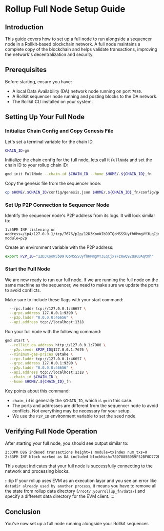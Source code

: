 # Rollup Full Node Setup Guide

## Introduction

This guide covers how to set up a full node to run alongside a sequencer node in a Rollkit-based blockchain network. A full node maintains a complete copy of the blockchain and helps validate transactions, improving the network's decentralization and security.

## Prerequisites

Before starting, ensure you have:

- A local Data Availability (DA) network node running on port `7980`.
- A Rollkit sequencer node running and posting blocks to the DA network.
- The Rollkit CLI installed on your system.

## Setting Up Your Full Node

### Initialize Chain Config and Copy Genesis File

Let's set a terminal variable for the chain ID.

```bash
CHAIN_ID=gm
```

Initialize the chain config for the full node, lets call it `FullNode` and set the chain ID to your rollup chain ID:

```bash
gmd init FullNode --chain-id $CHAIN_ID --home $HOME/.${CHAIN_ID}_fn
```

Copy the genesis file from the sequencer node:

```bash
cp $HOME/.$CHAIN_ID/config/genesis.json $HOME/.${CHAIN_ID}_fn/config/genesis.json
```

### Set Up P2P Connection to Sequencer Node

Identify the sequencer node's P2P address from its logs. It will look similar to:

```
1:55PM INF listening on address=/ip4/127.0.0.1/tcp/7676/p2p/12D3KooWJbD9TQoMSSSUyfhHMmgVY3LqCjxYFz8wQ92Qa6DAqtmh module=p2p
```

Create an environment variable with the P2P address:

```bash
export P2P_ID="12D3KooWJbD9TQoMSSSUyfhHMmgVY3LqCjxYFz8wQ92Qa6DAqtmh"
```

### Start the Full Node

We are now ready to run our full node. If we are running the full node on the same machine as the sequencer, we need to make sure we update the ports to avoid conflicts.

Make sure to include these flags with your start command:

```sh
  --rpc.laddr tcp://127.0.0.1:46657 \
  --grpc.address 127.0.0.1:9390 \
  --p2p.laddr "0.0.0.0:46656" \
  --api.address tcp://localhost:1318
```

Run your full node with the following command:

```bash
gmd start \
  --rollkit.da.address http://127.0.0.1:7980 \
  --p2p.seeds $P2P_ID@127.0.0.1:7676 \
  --minimum-gas-prices 0stake \
  --rpc.laddr tcp://127.0.0.1:46657 \
  --grpc.address 127.0.0.1:9390 \
  --p2p.laddr "0.0.0.0:46656" \
  --api.address tcp://localhost:1318 \
  --chain_id $CHAIN_ID \
  --home $HOME/.${CHAIN_ID}_fn
```

Key points about this command:

- `chain_id` is generally the `$CHAIN_ID`, which is `gm` in this case.
- The ports and addresses are different from the sequencer node to avoid conflicts. Not everything may be necessary for your setup.
- We use the `P2P_ID` environment variable to set the seed node.

## Verifying Full Node Operation

After starting your full node, you should see output similar to:

``` bash
2:33PM DBG indexed transactions height=1 module=txindex num_txs=0
2:33PM INF block marked as DA included blockHash=7897885B959F52BF0D772E35F8DA638CF8BBC361C819C3FD3E61DCEF5034D1CC blockHeight=5532 module=BlockManager
```

This output indicates that your full node is successfully connecting to the network and processing blocks.

:::tip
If your rollup uses EVM as an execution layar and you see an error like `datadir already used by another process`, it means you have to remove all the state from rollup data directory (`/root/.yourrollup_fn/data/`) and specify a different data directory for the EVM client.
:::

## Conclusion

You've now set up a full node running alongside your Rollkit sequencer.
